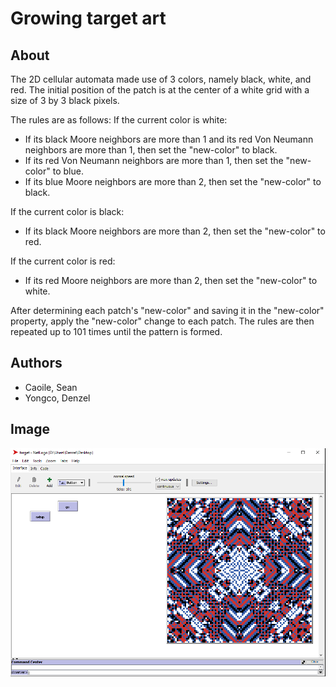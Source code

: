 # Growing target art

## About
The 2D cellular automata made use of 3 colors, namely black, white, and red. The initial position of the patch is at the center of a white grid with a size of 3 by 3 black pixels. 

The rules are as follows:
If the current color is white: 
- If its black Moore neighbors are more than 1 and its red Von Neumann neighbors are more than 1, then set the "new-color" to black.
- If its red Von Neumann neighbors are more than 1, then set the "new-color" to blue.
- If its blue Moore neighbors are more than 2, then set the "new-color" to black.

If the current color is black:
- If its black Moore neighbors are more than 2, then set the "new-color" to red.

If the current color is red:
- If its red Moore neighbors are more than 2, then set the "new-color" to white.

After determining each patch's "new-color" and saving it in the "new-color" property, apply the "new-color" change to each patch. The rules are then repeated up to 101 times until the pattern is formed. 

## Authors
- Caoile, Sean
- Yongco, Denzel

## Image
<img src="target.png">
